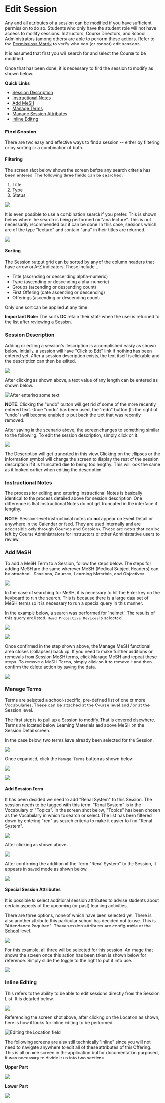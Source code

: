 # Edit Session

Any and all attributes of a session can be modified if you have sufficient permission to do so. Students who only have the student role will not have access to modify sessions. Instructors, Course Directors, and School Administrators (among others) are able to perform these actions.  Refer to the [Permissions Matrix](https://www.dropbox.com/s/431sdj2bfoi3v1f/Ilios%20New%20Default%20Permissions%20Matrix.pdf?dl=0) to verify who can (or cannot) edit sessions.

It is assumed that first you will search for and select the Course to be modified.

Once that has been done, it is necessary to find the session to modify as shown below.

**Quick Links**

* [Session Description](https://iliosproject.gitbook.io/ilios-user-guide/courses-and-sessions/sessions/edit-session#session-description)
* [Instructional Notes](https://iliosproject.gitbook.io/ilios-user-guide/courses-and-sessions/sessions/edit-session#instructional-notes)
* [Add MeSH](https://app.gitbook.com/@iliosproject/s/ilios-user-guide/courses-and-sessions/sessions/edit-session#add-mesh)&#x20;
* [Manage Terms](https://iliosproject.gitbook.io/ilios-user-guide/courses-and-sessions/sessions/edit-session#manage-terms)
* [Manage Session Attributes](https://iliosproject.gitbook.io/ilios-user-guide/courses-and-sessions/sessions/edit-session#special-session-attributes)
* [Inline Editing](https://iliosproject.gitbook.io/ilios-user-guide/courses-and-sessions/sessions/edit-session#inline-editing)

### Find Session

There are two easy and effective ways to find a session -- either by filtering or by sorting or a combination of both.

#### Filtering

The screen shot below shows the screen before any search criteria has been entered. The following three fields can be searched:

1. Title
2. Type
3. Status&#x20;

![](../../.gitbook/assets/cs\_rw\_8.png)

It is even possible to use a combination search if you prefer.  This is shown below where the search is being performed on "ana lecture".  This is not necessarily recommended but it can be done.  In this case, sessions which are of the type "lecture" and contain "ana" in their titles are returned.

![](../../.gitbook/assets/cs\_rw\_9.png)

#### Sorting

The Session output grid can be sorted by any of the column headers that have arrow or A-Z indicators. These include ...

* Title (ascending or descending alpha-numeric)
* Type (ascending or descending alpha-numeric)
* Groups (ascending or descending count)
* First Offering (date ascending or descending)
* Offerings (ascending or descending count)

Only one sort can be applied at any time.&#x20;

**Important Note:** The sorts **DO** retain their state when the user is returned to the list after reviewing a Session.

### Session Description

Adding or editing a session's description is accomplished easily as shown below. Initially, a session will have "Click to Edit" link if nothing has been entered yet. After a session description exists, the text itself is clickable and the description can then be edited.

![](../../.gitbook/assets/sess\_update\_2.png)

After clicking as shown above, a text value of any length can be entered as shown below.

![After entering some text](../../.gitbook/assets/sess\_update\_3.png)

**NOTE**: Clicking the "undo" button will get rid of some of the more recently entered text. Once "undo" has been used, the "redo" button (to the right of "undo") will become enabled to put back the text that was recently removed.

After saving in the scenario above, the screen changes to something similar to the following. To edit the session description, simply click on it.

![](../../.gitbook/assets/sess\_update\_4.png)

The Description will get truncated in this view. Clicking on the ellipses or the information symbol will change the screen to display the rest of the session description if it is truncated due to being too lengthy. This will look the same as it looked earlier when editing the description.

### Instructional Notes

The process for editing and entering Instructional Notes is basically identical to the process detailed above for session description. One difference is that Instructional Notes do not get truncated in the interface if lengthy.

**NOTE**: Session-level instructional notes do **not** appear on Event Detail or anywhere in the Calendar or feed. They are used internally and are accessible only through Courses and Sessions. These are notes that can be left by Course Administrators for instructors or other Administrative users to review.

### Add MeSH

To add a MeSH Term to a Session, follow the steps below. The steps for adding MeSH are the same wherever MeSH (Medical Subject Headers) can be attached - Sessions, Courses, Learning Materials, and Objectives.

![](../../.gitbook/assets/add\_mesh\_to\_session\_1.jpg)

In the case of searching for MeSH, it is necessary to hit the Enter key on the keyboard to run the search. This is because there is a large data set of MeSH terms so it is necessary to run a special query in this manner.

In the example below, a search was performed for 'helmet'. The results of this query are listed. `Head Protective Devices` is selected.

![](../../.gitbook/assets/add\_mesh\_to\_session\_2.jpg)

![](../../.gitbook/assets/add\_mesh\_to\_session\_3.jpg)

Once confirmed in the step shown above, the Manage MeSH functional area closes (collapses) back up. If you need to make further additions or removals from Session MeSH terms, click Manage MeSH and repeat these steps. To remove a MeSH Terms, simply click on it to remove it and then confirm the delete action by saving the data.

![](../../.gitbook/assets/add\_mesh\_to\_session\_4.jpg)

### Manage Terms

Terms are selected a school-specific, pre-defined list of one or more Vocabularies. These can be attached at the Course level and / or at the Session level.

The first step is to pull up a Session to modify. That is covered elsewhere. Terms are located below Learning Materials and above MeSH on the Session Detail screen.

In the case below, two terms have already been selected for the Session.

![](../../.gitbook/assets/session\_terms\_1.jpg)

Once expanded, click the `Manage Terms` button as shown below.

![](../../.gitbook/assets/session\_terms\_2.jpg)

![](../../.gitbook/assets/mngterms\_rw\_1.png)

#### Add Session Term

It has been decided we need to add "Renal System" to this Session. The session needs to be tagged with this term. "Renal System" is in the Vocabulary of "Topics". In the screen shot below, "Topics" has been chosen as the Vocabulary in which to search or select. The list has been filtered down by entering "ren" as search criteria to make it easier to find "Renal System".&#x20;

![](../../.gitbook/assets/mngterms\_rw\_2.png)

After clicking as shown above ...

![](../../.gitbook/assets/mngterms\_rw\_3.png)

After confirming the addition of the Term "Renal System" to the Session, it appears in saved mode as shown below.

![](../../.gitbook/assets/mngterms\_rw\_4.png)

#### Special Session Attributes&#x20;

It is possible to select additional session attributes to advise students about certain aspects of the upcoming (or past) learning activities.

There are three options, none of which have been selected yet. There is also another attribute this particular school has decided not to use. This is "Attendance Required". These session attributes are configurable at the [School](https://iliosproject.gitbook.io/ilios-user-guide/schools/session-attributes) level.

![](../../.gitbook/assets/specsessattrib1.png)

For this example, all three will be selected for this session. An image that shows the screen once this action has been taken is shown below for reference. Simply slide the toggle to the right to put it into use.

![](../../.gitbook/assets/specsessattrib2.png)

### Inline Editing&#x20;

This refers to the ability to be able to edit sessions directly from the Session List. It is detailed below.

![](../../.gitbook/assets/screen-shot-2021-10-08-at-4.14.21-pm.png)

Referencing the screen shot above, after clicking on the Location as shown, here is how it looks for inline editing to be performed.

![Editing the Location field](<../../.gitbook/assets/Screen Shot 2021-10-29 at 3.18.46 PM.png>)

The following screens are also still technically "inline" since you will not need to navigate anywhere to edit all of these attributes of this Offering. This is all on one screen in the application but for documentation purposed, it was necessary to divide it up into two sections.

**Upper Part**&#x20;

![](<../../.gitbook/assets/Screen Shot 2021-10-29 at 3.30.09 PM.png>)

**Lower Part**&#x20;

![](<../../.gitbook/assets/Screen Shot 2021-10-29 at 3.27.14 PM.png>)

